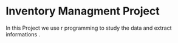 # Inventory Managment Project
In this Project we use r programming to study the data and extract informations .
